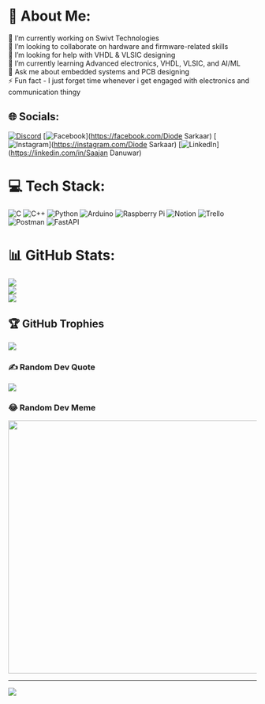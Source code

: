 # 💫 About Me:
🔭 I’m currently working on Swivt Technologies<br>👯 I’m looking to collaborate on hardware and firmware-related skills<br>🤝 I’m looking for help with VHDL & VLSIC designing<br>🌱 I’m currently learning Advanced electronics, VHDL, VLSIC, and AI/ML<br>💬 Ask me about embedded systems and PCB designing<br>⚡ Fun fact - I just forget time whenever i get engaged with electronics and communication thingy


## 🌐 Socials:
[![Discord](https://img.shields.io/badge/Discord-%237289DA.svg?logo=discord&logoColor=white)](https://discord.gg/Saajan#4349) [![Facebook](https://img.shields.io/badge/Facebook-%231877F2.svg?logo=Facebook&logoColor=white)](https://facebook.com/Diode Sarkaar) [![Instagram](https://img.shields.io/badge/Instagram-%23E4405F.svg?logo=Instagram&logoColor=white)](https://instagram.com/Diode Sarkaar) [![LinkedIn](https://img.shields.io/badge/LinkedIn-%230077B5.svg?logo=linkedin&logoColor=white)](https://linkedin.com/in/Saajan Danuwar) 

# 💻 Tech Stack:
![C](https://img.shields.io/badge/c-%2300599C.svg?style=for-the-badge&logo=c&logoColor=white) ![C++](https://img.shields.io/badge/c++-%2300599C.svg?style=for-the-badge&logo=c%2B%2B&logoColor=white) ![Python](https://img.shields.io/badge/python-3670A0?style=for-the-badge&logo=python&logoColor=ffdd54) ![Arduino](https://img.shields.io/badge/-Arduino-00979D?style=for-the-badge&logo=Arduino&logoColor=white) ![Raspberry Pi](https://img.shields.io/badge/-RaspberryPi-C51A4A?style=for-the-badge&logo=Raspberry-Pi) ![Notion](https://img.shields.io/badge/Notion-%23000000.svg?style=for-the-badge&logo=notion&logoColor=white) ![Trello](https://img.shields.io/badge/Trello-%23026AA7.svg?style=for-the-badge&logo=Trello&logoColor=white) ![Postman](https://img.shields.io/badge/Postman-FF6C37?style=for-the-badge&logo=postman&logoColor=white) ![FastAPI](https://img.shields.io/badge/FastAPI-005571?style=for-the-badge&logo=fastapi)
# 📊 GitHub Stats:
![](https://github-readme-stats.vercel.app/api?username=saajan-danuwar&theme=dark&hide_border=false&include_all_commits=true&count_private=true)<br/>
![](https://github-readme-streak-stats.herokuapp.com/?user=saajan-danuwar&theme=dark&hide_border=false)<br/>
![](https://github-readme-stats.vercel.app/api/top-langs/?username=saajan-danuwar&theme=dark&hide_border=false&include_all_commits=true&count_private=true&layout=compact)

## 🏆 GitHub Trophies
![](https://github-profile-trophy.vercel.app/?username=saajan-danuwar&theme=radical&no-frame=false&no-bg=true&margin-w=4)

### ✍️ Random Dev Quote
![](https://quotes-github-readme.vercel.app/api?type=horizontal&theme=radical)

### 😂 Random Dev Meme
<img src="https://random-memer.herokuapp.com/" width="512px"/>

---
[![](https://visitcount.itsvg.in/api?id=saajan-danuwar&icon=0&color=0)](https://visitcount.itsvg.in)

<!-- Proudly created with GPRM ( https://gprm.itsvg.in ) -->
